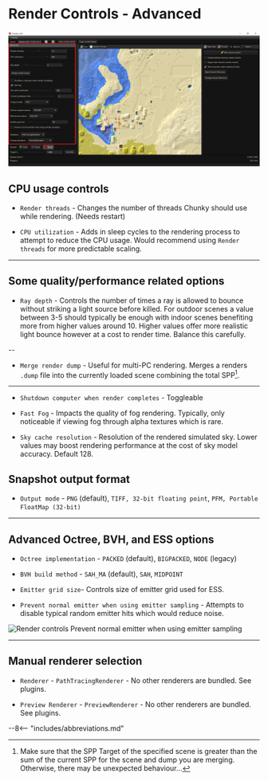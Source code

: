 # Render Controls - Advanced

![Render controls Advanced](../../img/user_interface/render_controls/advanced.png)

## CPU usage controls

- `Render threads` - Changes the number of threads Chunky should use while rendering. (Needs restart)

- `CPU utilization` - Adds in sleep cycles to the rendering process to attempt to reduce the CPU usage. Would recommend using `Render threads` for more predictable scaling.

---

## Some quality/performance related options

- `Ray depth` - Controls the number of times a ray is allowed to bounce without striking a light source before killed. For outdoor scenes a value between 3-5 should typically be enough with indoor scenes benefiting more from higher values around 10. Higher values offer more realistic light bounce however at a cost to render time. Balance this carefully.

--

- `Merge render dump` - Useful for multi-PC rendering. Merges a renders `.dump` file into the currently loaded scene combining the total SPP[^1].

---

- `Shutdown computer when render completes` - Toggleable

- `Fast Fog` - Impacts the quality of fog rendering. Typically, only noticeable if viewing fog through alpha textures 
  which is rare.

- `Sky cache resolution` - Resolution of the rendered simulated sky. Lower values may boost rendering performance at the cost of sky model accuracy. Default 128.

## Snapshot output format

- `Output mode` - `PNG` (default), `TIFF, 32-bit floating point`, `PFM, Portable FloatMap (32-bit)`

---

## Advanced Octree, BVH, and ESS options

- `Octree implementation` - `PACKED` (default), `BIGPACKED`, `NODE` (legacy)

- `BVH build method` - `SAH_MA` (default), `SAH`, `MIDPOINT`

- `Emitter grid size`- Controls size of emitter grid used for ESS.

- `Prevent normal emitter when using emitter sampling` - Attempts to disable typical random emitter hits which would reduce noise.

![Render controls *Prevent normal emitter when using emitter sampling*](../../img/user_interface/render_controls/prevent_normal_emitter.png)

---

## Manual renderer selection

- `Renderer` - `PathTracingRenderer` - No other renderers are bundled. See plugins.

- `Preview Renderer` - `PreviewRenderer` - No other renderers are bundled. See plugins.

[^1]: Make sure that the SPP Target of the specified scene is greater than the sum of the current SPP for the scene 
and dump you are merging. Otherwise, there may be unexpected behaviour...

--8<-- "includes/abbreviations.md"
